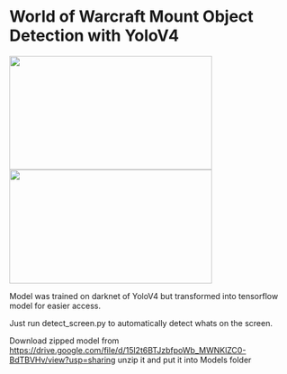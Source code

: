 # World of Warcraft Mount Object Detection with YoloV4

<img src="src/asmongold.gif" width="360" height="202" /> <img src="src/asmongoldoriginal.gif" width="360" height="202" />

Model was trained on darknet of YoloV4 but transformed into tensorflow model for easier access. 

Just run detect_screen.py to automatically detect whats on the screen.

Download zipped model from https://drive.google.com/file/d/15l2t6BTJzbfpoWb_MWNKlZC0-BdTBVHv/view?usp=sharing unzip it and put it into Models folder